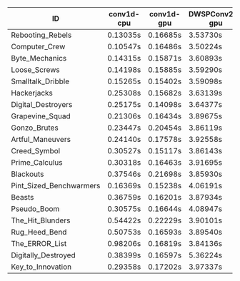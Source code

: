 |ID|conv1d-cpu|conv1d-gpu|DWSPConv2D-gpu|gemm-gpu|avg|
|-|-|-|-|-|-|
|Rebooting_Rebels|0.13035s|0.16685s|3.53730s|2.01600s|1.46263s|
|Computer_Crew|0.10547s|0.16486s|3.50224s|2.20509s|1.49441s|
|Byte_Mechanics|0.14315s|0.15871s|3.60893s|2.15063s|1.51536s|
|Loose_Screws|0.14198s|0.15885s|3.59290s|2.22487s|1.52965s|
|Smalltalk_Dribble|0.15265s|0.15402s|3.59098s|2.26211s|1.53994s|
|Hackerjacks|0.25308s|0.15682s|3.63139s|2.29188s|1.58329s|
|Digital_Destroyers|0.25175s|0.14098s|3.64377s|2.29868s|1.58379s|
|Grapevine_Squad|0.21306s|0.16434s|3.89675s|2.39707s|1.66781s|
|Gonzo_Brutes|0.23447s|0.20454s|3.86119s|2.39121s|1.67285s|
|Artful_Maneuvers|0.24140s|0.17578s|3.92558s|2.34998s|1.67319s|
|Creed_Symbol|0.30527s|0.15117s|3.86143s|2.40216s|1.68001s|
|Prime_Calculus|0.30318s|0.16463s|3.91695s|2.34269s|1.68186s|
|Blackouts|0.37546s|0.21698s|3.85930s|2.34282s|1.69864s|
|Pint_Sized_Benchwarmers|0.16369s|0.15238s|4.06191s|2.50504s|1.72075s|
|Beasts|0.36759s|0.16201s|3.87934s|2.49414s|1.72577s|
|Pseudo_Boom|0.30575s|0.16644s|4.08947s|2.58629s|1.78699s|
|The_Hit_Blunders|0.54422s|0.22229s|3.90101s|2.48278s|1.78758s|
|Rug_Heed_Bend|0.50753s|0.16593s|3.89540s|2.58785s|1.78918s|
|The_ERROR_List|0.98206s|0.16819s|3.84136s|2.56823s|1.88996s|
|Digitally_Destroyed|0.38399s|0.16597s|5.36224s|3.21681s|2.28225s|
|Key_to_Innovation|0.29358s|0.17202s|3.97337s|infs|infs|

